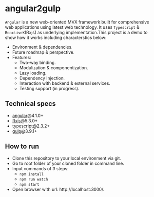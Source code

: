 # angular2gulp
`Angular` is a new web-oriented MVX framework built for comprehensive web applications using latest web technology. It uses `Typescript` & `ReactiveX`(Rxjs) as underlying implementation.This project is a demo to show how it works including characterstics below:
* Environment & dependencies.<br />
* Future roadmap & perspective.<br />
* Features:<br />
   * Two-way binding.<br />
   * Modulization & componentization.<br />
   * Lazy loading.<br />
   * Dependency Injection.<br />
   * Interaction with backend & external services.<br />
   * Testing support (in progress).<br />
## Technical specs<br />
* [angular](https://github.com/angular/angular)@4.1.0+<br />
* [Rxjs](https://github.com/ReactiveX/rxjs)@5.3.0+<br />
* [typescript](https://github.com/Microsoft/TypeScript)@2.3.2+<br />
* [gulp](https://github.com/gulpjs/gulp)@3.9.1+<br />
## How to run<br />
* Clone this repository to your local environment via git.<br />
* Go to root folder of your cloned folder in command line.<br />
* Input commands of 3 steps:<br />
    * `npm install`<br />
    * `npm run watch`<br />
    * `npm start`<br />
* Open browser with url: http://localhost:3000/.<br />
